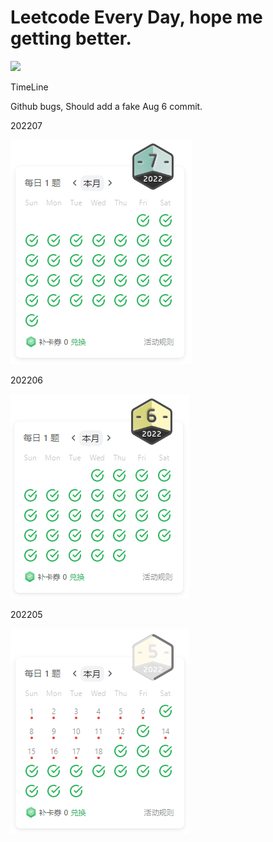 # Leetcode Every Day, hope me getting better.

![](https://img.shields.io/github/last-commit/cary-hu/Leetcode-Every-Day?color=%23FFA116&label=Last%20Coding&logo=LeetCode&style=for-the-badge)

TimeLine

Github bugs, Should add a fake Aug 6 commit.

202207

![](./static/full_202207.png)

202206

![](./static/full_202206.png)

202205

![](./static/half_202205.png)
